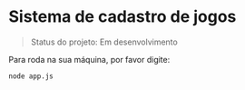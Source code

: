 <h1>Sistema de cadastro de jogos</h1>

>Status do projeto: Em desenvolvimento

Para roda na sua máquina, por favor digite:

```
node app.js
```

